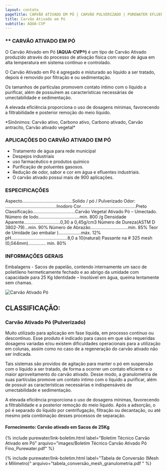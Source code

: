 ```yaml
---
layout: contato
pageTitle: CARVÃO ATIVADO EM PÓ | CARVÃO PULVERIZADO | PUREWATER EFLUENTES
title: Carvão Ativado em Pó
subtitle: AQUA-CVP
---
```


### ** CARVÃO ATIVADO EM PÓ

O Carvão Ativado em Pó **(AQUA-CVP®)** é um tipo de Carvão Ativado produzido através do processo de ativação física com vapor de água em alta temperatura em sistema contínuo e controlado.

O Carvão Ativado em Pó é agregado e misturado ao líquido a  ser  tratado,  depois é removido por filtração e ou sedimentação.

Os tamanhos de partículas promovem contato íntimo com o líquido a purificar, além de possuírem as características necessárias de umectabilidade e sedimentação. 

A elevada eficiência proporciona o uso de dosagens mínimas, favorecendo a filtrabilidade e posterior remoção do meio líquido.

</div>
*Sinônimos: Carvão ativo, Carbono ativo, Carbono ativado, Carvão antracito, Carvão ativado vegetal*
    </div>
   </div>
  </div>

### **APLICAÇÕES DO CARVÃO ATIVADO EM PÓ**

- Tratamento de água para rede municipal
- Despejos industriais
- uso farmacêutico e produtos químico
- Purificação de poluentes gasosos.
- Redução de odor, sabor e cor em água e efluentes industriais.
- O carvão ativado possuí mais de 900 aplicações.

### **ESPECIFICAÇÕES**

Aspecto........................................Solido / pó / Pulverizado
Odor: .........................................Inodoro
Cor............................................Preto
Classificação..................................Carvão Vegetal Ativado Pó – Umectado.
Número de Iodo.................................min. 800 /g
Densidade Aparente.............................0,30 a 0,45g/cm3 Número de Dureza(ASTM D 3802-79)...min. 90% 
Número de Abrazão..............................min. 85%
Teor de Umidade (ao embalar )..................máx. 12% 
pH.............................................8,0  a 10(natural)
Passante na # 325 mesh (0,044mm).............. min. 80%


### **INFORMAÇÕES GERAIS**

Embalagens - Sacos de papelão, contendo internamente um saco de polietileno hermeticamente fechado e ao abrigo da umidade com capacidade para 25 Kg Identidade – Insolúvel em água, queima lentamente sem  chamas.

<img class="img-responsive pull-right" style="max-width: 40%;" src="../../website/images/carvao ativado pulverizado.jpg" alt="Carvão Ativado Pó">

>
## **CLASSIFICAÇÃO:**
>

### **Carvão Ativado Pó (Pulverizado)** 
Muito utilizado para aplicação em fase líquida, em processo contínuo ou descontínuo. Esse produto é indicado para casos em que são requeridas dosagens variadas e/ou existem dificuldades operacionais para a utilização em colunas, assim como no caso de a regeneração do carvão ativado não ser indicada.

Tais sistemas são providos de agitação para manter o pó em suspensão com o líquido a ser tratado, de forma a ocorrer um contato eficiente e o maior aproveitamento do carvão ativado. Desse modo, a granulometria de suas partículas promove um contato íntimo com o líquido a purificar, além de possuir as características necessárias e indispensáveis de umectabilidade e sedimentação.

A elevada eficiência proporciona o uso de dosagens mínimas, favorecendo a filtrabilidade e a posterior remoção do meio líquido. Após a adsorção, o pó é separado do líquido por centrifugação, filtração ou decantação, ou até mesmo pela combinação desses processos de separação.

#### Fornecimento: Carvão ativado em Sacos de 25Kg

>
{% include purewater/link-boletim.html 
   label="Boletim Técnico Carvão Ativado em Pó" 
   arquivo="images/Boletim Técnico Carvão Ativado Pó Fino_Purewater.pdf" %}
>
>
{% include purewater/link-boletim.html 
   label="Tabela de Conversão (Mesh x Milimetro)" 
   arquivo="tabela_conversão_mesh_granulometria.pdf  " %}
>

